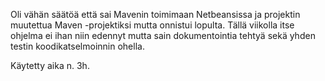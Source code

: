 Oli vähän säätöä että sai Mavenin toimimaan Netbeansissa ja projektin muutettua Maven -projektiksi mutta onnistui lopulta. Tällä viikolla itse ohjelma ei ihan niin edennyt mutta sain dokumentointia tehtyä sekä yhden testin koodikatselmoinnin ohella.

Käytetty aika n. 3h.
